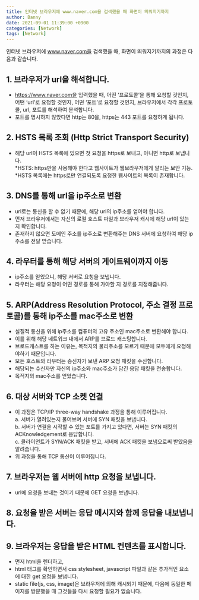 ```yaml
---
title: 인터넷 브라우저에 www.naver.com을 검색했을 때 화면이 띄워지기까지
author: Banny
date: 2021-09-01 11:39:00 +0900
categories: [Network]
tags: [Network]
---
```


인터넷 브라우저에 www.naver.com을 검색했을 때, 화면이 띄워지기까지의 과정은 다음과 같습니다.

## 1. 브라우저가 url을 해석합니다.

- https://www.naver.com을 입력했을 때, 어떤 ‘프로토콜’을 통해 요청할 것인지, 어떤 ‘url’로 요청할 것인지, 어떤 ‘포트’로 요청할 것인지, 브라우저에서 각각 프로토콜, url, 포트를 해석하여 분석합니다.
- 포트를 명시하지 않았다면 http는 80을, https는 443 포트를 요청하게 됩니다.

## 2. HSTS 목록 조회 (Http Strict Transport Security)

- 해당 url이 HSTS 목록에 있으면 첫 요청을 https로 보내고, 아니면 http로 보냅니다.<br>
  *HSTS: https만을 사용해야 한다고 웹사이트가 웹브라우저에게 알리는 보안 기능.<br>
  *HSTS 목록에는 https로만 연결되도록 요청한 웹사이트의 목록이 존재합니다.

## 3. DNS를 통해 url을 ip주소로 변환

- url로는 통신을 할 수 없기 때문에, 해당 url의 ip주소를 얻어야 합니다.
- 먼저 브라우저에서는 자신의 로컬 호스트 파일과 브라우저 캐시에 해당 url이 있는지 확인합니다.
- 존재하지 않으면 도메인 주소를 ip주소로 변환해주는 DNS 서버에 요청하여 해당 ip주소를 전달 받습니다.

## 4. 라우터를 통해 해당 서버의 게이트웨이까지 이동

- ip주소를 얻었으니, 해당 서버로 요청을 보냅니다.
- 라우터는 해당 요청이 어떤 경로를 통해 가야할 지 경로를 지정해줍니다.

## 5. ARP(Address Resolution Protocol, 주소 결정 프로토콜)를 통해 ip주소를 mac주소로 변환

- 실질적 통신을 위해 ip주소를 컴퓨터의 고유 주소인 mac주소로 변환해야 합니다.
- 이를 위해 해당 네트워크 내에서 ARP를 브로드 캐스팅합니다.
- 브로드캐스트를 하는 이유는, 목적지의 물리주소를 모르기 때문에 모두에게 요청해야하기 때문입니다.
- 모든 호스트와 라우터는 송신자가 보낸 ARP 요청 패킷을 수신합니다.
- 해당되는 수신자만 자신의 ip주소와 mac주소가 담긴 응답 패킷을 전송합니다.
- 목적지의 mac주소를 얻었습니다.

## 6. 대상 서버와 TCP 소켓 연결

- 이 과정은 TCP/IP three-way handshake 과정을 통해 이루어집니다.<br>
  a. 서버가 열려있는지 물어보며 서버에 SYN 패킷을 보냅니다.<br>
  b. 서버가 연결을 시작할 수 있는 포트를 가지고 있다면, 서버는 SYN 패킷의 ACKnowledgement로 응답합니다.<br>
  c. 클라이언트가 SYN/ACK 패킷을 받고, 서버에 ACK 패킷을 보냄으로써 받았음을 알려줍니다.<br>
- 위 과정을 통해 TCP 통신이 이루어집니다.

## 7. 브라우저는 웹 서버에 http 요청을 보냅니다.

- url에 요청을 보내는 것이기 때문에 GET 요청을 보냅니다.

## 8. 요청을 받은 서버는 응답 메시지와 함께 응답을 내보냅니다.

## 9. 브라우저는 응답을 받은 HTML 컨텐츠를 표시합니다.

- 먼저 html을 렌더하고,
- html 태그를 확인하면서 css stylesheet, javascript 파일과 같은 추가적인 요소에 대한 get 요청을 보냅니다.
- static file(js, css, image)은 브라우저에 의해 캐시되기 때문에, 다음에 동일한 페이지를 방문했을 때 그것들을 다시 요청할 필요가 없습니다.

<br>
<br>
